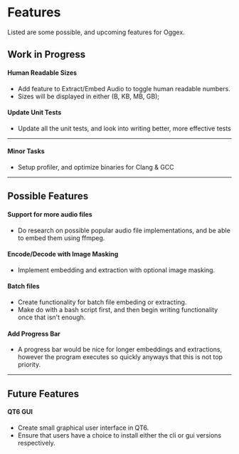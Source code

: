 # Features
Listed are some possible, and upcoming features for Oggex.


## Work in Progress

#### Human Readable Sizes
- Add feature to Extract/Embed Audio to toggle human readable numbers.
- Sizes will be displayed in either (B, KB, MB, GB);

#### Update Unit Tests
- Update all the unit tests, and look into writing better, more effective tests


- - - - -


#### Minor Tasks
- Setup profiler, and optimize binaries for Clang & GCC


- - - - -
## Possible Features

#### Support for more audio files
- Do research on possible popular audio file implementations, and be able to embed them using ffmpeg.

#### Encode/Decode with Image Masking
- Implement embedding and extraction with optional image masking.

#### Batch files
- Create functionality for batch file embeding or extracting.
- Make do with a bash script first, and then begin writing functionality once that isn't enough.

#### Add Progress Bar
- A progress bar would be nice for longer embeddings and extractions, however the program executes so quickly anyways that this is not top priority.


- - - - -
## Future Features

#### QT6 GUI
- Create small graphical user interface in QT6.
- Ensure that users have a choice to install either the cli or gui versions respectively.
